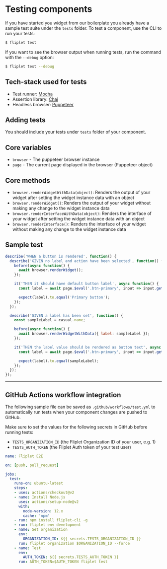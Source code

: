 # Testing components

If you have started you widget from our boilerplate you already have a sample test suite under the `tests` folder.
To test a component, use the CLI to run your tests:

```bash
$ fliplet test
```

If you want to see the browser output when running tests, run the command with the `--debug` option:

```bash
$ fliplet test --debug
```

## Tech-stack used for tests

- Test runner: [Mocha](https://mochajs.org/)
- Assertion library: [Chai](http://chaijs.com/)
- Headless browser: [Puppeteer](https://github.com/puppeteer/puppeteer/blob/v13.0.1/docs/api.md)


## Adding tests

You should include your tests under `tests` folder of your component.

## Core variables

- `browser` - The puppeteer browser instance
- `page` - The current page displayed in the browser (Puppeteer object)

## Core methods

- `browser.renderWidgetWithData(object)`: Renders the output of your widget after setting the widget instance data with an object
- `browser.renderWidget()`: Renders the output of your widget without making any change to the widget instance data
- `browser.renderInterfaceWithData(object)`: Renders the interface of your widget after setting the widget instance data with an object
- `browser.renderInterface()`: Renders the interface of your widget without making any change to the widget instance data

## Sample test

```js
describe('WHEN a button is rendered', function() {
  describe('GIVEN no label and action have been selected', function() {
    before(async function() {
      await browser.renderWidget();
    });

    it('THEN it should have default button label', async function() {
      const label = await page.$eval('.btn-primary', input => input.getAttribute('value'));

      expect(label).to.equal('Primary button');
    });
  });

  describe('GIVEN a label has been set', function() {
    const sampleLabel = casual.name;

    before(async function() {
      await browser.renderWidgetWithData({ label: sampleLabel });
    });

    it('THEN the label value should be rendered as button text', async function() {
      const label = await page.$eval('.btn-primary', input => input.getAttribute('value'));

      expect(label).to.equal(sampleLabel);
    });
  });
});

```

---

## GitHub Actions workflow integration

The following sample file can be saved as `.github/workflows/test.yml` to automatically run tests when your component changes are pushed to GitHub.

Make sure to set the values for the following secrets in GitHub before running tests:

- `TESTS_ORGANIZATION_ID` (the Fliplet Organization ID of your user, e.g. 1)
- `TESTS_AUTH_TOKEN` (the Fliplet Auth token of your test user)

```yml
name: Fliplet E2E

on: [push, pull_request]

jobs:
  test:
    runs-on: ubuntu-latest
    steps:
    - uses: actions/checkout@v2
    - name: Install Node.js
      uses: actions/setup-node@v2
      with:
        node-version: 12.x
        cache: 'npm'
    - run: npm install fliplet-cli -g
    - run: fliplet env development
    - name: Set organization
      env:
        ORGANIZATION_ID: ${{ secrets.TESTS_ORGANIZATION_ID }}
      run: fliplet organization $ORGANIZATION_ID --force
    - name: Test
      env:
        AUTH_TOKEN: ${{ secrets.TESTS_AUTH_TOKEN }}
      run: AUTH_TOKEN=$AUTH_TOKEN fliplet test
```